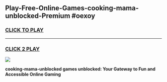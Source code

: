 
## Play-Free-Online-Games-cooking-mama-unblocked-Premium #oexoy
<h3>
<a href="https://premium.freeplayer.one?title=cooking-mama-unblocked&ref=8M">CLICK TO PLAY</a></h3>
<hr>

<h3>
<a href="https://premium.freeplayer.one?title=cooking-mama-unblocked&ref=8M">CLICK 2 PLAY</a>
  
</h3>

<a href="https://premium.freeplayer.one?title=cooking-mama-unblocked&ref=8M"><img src="https://clearcache.store/games.png"></a>


**cooking-mama-unblocked games unblocked: Your Gateway to Fun and Accessible Online Gaming**
